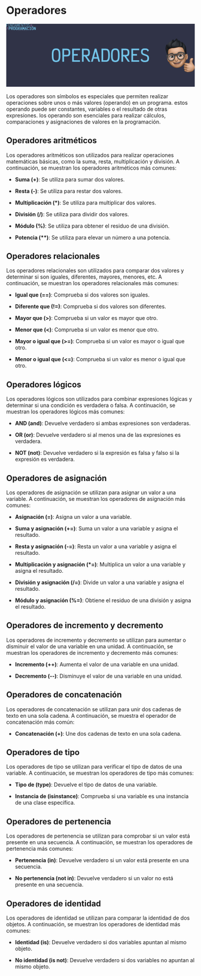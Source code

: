 # Operadores

![OPERADORES](Z_Media/FP_OPERADORES.webp)

Los operadores son símbolos es especiales que permiten realizar operaciones sobre unos o más valores (operando) en un programa. estos operando puede ser constantes, variables o el resultado de otras expresiones. los operando son esenciales para realizar cálculos, comparaciones y asignaciones de valores en la programación.

## Operadores aritméticos

Los operadores aritméticos son utilizados para realizar operaciones matemáticas básicas, como la suma, resta, multiplicación y división. A continuación, se muestran los operadores aritméticos más comunes:

- **Suma (+)**: Se utiliza para sumar dos valores.

- **Resta (-)**: Se utiliza para restar dos valores.

- **Multiplicación (*)**: Se utiliza para multiplicar dos valores.

- **División (/)**: Se utiliza para dividir dos valores.

- **Módulo (%)**: Se utiliza para obtener el residuo de una división.

- **Potencia (\*\*)**: Se utiliza para elevar un número a una potencia.

## Operadores relacionales

Los operadores relacionales son utilizados para comparar dos valores y determinar si son iguales, diferentes, mayores, menores, etc. A continuación, se muestran los operadores relacionales más comunes:

- **Igual que (==)**: Comprueba si dos valores son iguales.

- **Diferente que (!=)**: Comprueba si dos valores son diferentes.

- **Mayor que (>)**: Comprueba si un valor es mayor que otro.

- **Menor que (<)**: Comprueba si un valor es menor que otro.

- **Mayor o igual que (>=)**: Comprueba si un valor es mayor o igual que otro.

- **Menor o igual que (<=)**: Comprueba si un valor es menor o igual que otro.

## Operadores lógicos

Los operadores lógicos son utilizados para combinar expresiones lógicas y determinar si una condición es verdadera o falsa. A continuación, se muestran los operadores lógicos más comunes:

- **AND (and)**: Devuelve verdadero si ambas expresiones son verdaderas.

- **OR (or)**: Devuelve verdadero si al menos una de las expresiones es verdadera.

- **NOT (not)**: Devuelve verdadero si la expresión es falsa y falso si la expresión es verdadera.

## Operadores de asignación

Los operadores de asignación se utilizan para asignar un valor a una variable. A continuación, se muestran los operadores de asignación más comunes:

- **Asignación (=)**: Asigna un valor a una variable.

- **Suma y asignación (+=)**: Suma un valor a una variable y asigna el resultado.

- **Resta y asignación (-=)**: Resta un valor a una variable y asigna el resultado.

- **Multiplicación y asignación (*=)**: Multiplica un valor a una variable y asigna el resultado.

- **División y asignación (/=)**: Divide un valor a una variable y asigna el resultado.

- **Módulo y asignación (%=)**: Obtiene el residuo de una división y asigna el resultado.

## Operadores de incremento y decremento

Los operadores de incremento y decremento se utilizan para aumentar o disminuir el valor de una variable en una unidad. A continuación, se muestran los operadores de incremento y decremento más comunes:

- **Incremento (++)**: Aumenta el valor de una variable en una unidad.

- **Decremento (--)**: Disminuye el valor de una variable en una unidad.

## Operadores de concatenación

Los operadores de concatenación se utilizan para unir dos cadenas de texto en una sola cadena. A continuación, se muestra el operador de concatenación más común:

- **Concatenación (+)**: Une dos cadenas de texto en una sola cadena.

## Operadores de tipo

Los operadores de tipo se utilizan para verificar el tipo de datos de una variable. A continuación, se muestran los operadores de tipo más comunes:

- **Tipo de (type)**: Devuelve el tipo de datos de una variable.

- **Instancia de (isinstance)**: Comprueba si una variable es una instancia de una clase específica.

## Operadores de pertenencia

Los operadores de pertenencia se utilizan para comprobar si un valor está presente en una secuencia. A continuación, se muestran los operadores de pertenencia más comunes:

- **Pertenencia (in)**: Devuelve verdadero si un valor está presente en una secuencia.

- **No pertenencia (not in)**: Devuelve verdadero si un valor no está presente en una secuencia.

## Operadores de identidad

Los operadores de identidad se utilizan para comparar la identidad de dos objetos. A continuación, se muestran los operadores de identidad más comunes:

- **Identidad (is)**: Devuelve verdadero si dos variables apuntan al mismo objeto.

- **No identidad (is not)**: Devuelve verdadero si dos variables no apuntan al mismo objeto.



